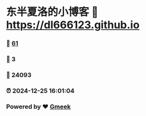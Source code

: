 # 东半夏洛的小博客 :link: https://dl666123.github.io 
### :page_facing_up: [61](https://dl666123.github.io/tag.html) 
### :speech_balloon: 3 
### :hibiscus: 24093 
### :alarm_clock: 2024-12-25 16:01:04 
### Powered by :heart: [Gmeek](https://github.com/Meekdai/Gmeek)
